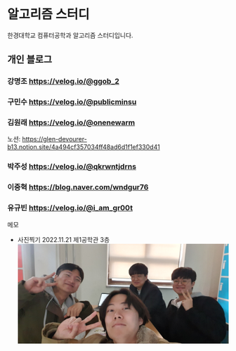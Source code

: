 # 알고리즘 스터디
한경대학교 컴퓨터공학과 알고리즘 스터디입니다.


## 개인 블로그
### 강명조 https://velog.io/@ggob_2

### 구민수 https://velog.io/@publicminsu

### 김원래 https://velog.io/@onenewarm  
 노션: https://glen-devourer-b13.notion.site/4a494cf357034ff48ad6d1f1ef330d41

### 박주성 https://velog.io/@qkrwntjdrns

### 이중혁 https://blog.naver.com/wndgur76

### 유규빈 https://velog.io/@i_am_gr00t


메모
- 사진찍기 2022.11.21 제1공학관 3층
![단체사진](./img/KakaoTalk_Photo_2022-11-21-16-03-38.jpeg)
